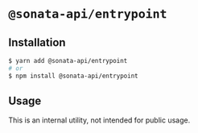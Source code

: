 # `@sonata-api/entrypoint`

## Installation

```sh
$ yarn add @sonata-api/entrypoint
# or
$ npm install @sonata-api/entrypoint
```

## Usage

This is an internal utility, not intended for public usage.
